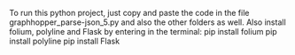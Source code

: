 To run this python project, just copy and paste the code in the file graphhopper_parse-json_5.py and also the other folders as well. Also install folium, polyline and Flask by entering in the terminal: 
pip install folium
pip install polyline
pip install Flask
